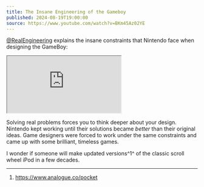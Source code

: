 ```yaml
---
title: The Insane Engineering of the Gameboy
published: 2024-08-19T19:00:00
source: https://www.youtube.com/watch?v=BKm45Az02YE
---
```


[@RealEngineering](https://www.youtube.com/@RealEngineering) explains the insane constraints that
Nintendo face when designing the GameBoy:

<iframe class="youtube" src="https://www.youtube.com/embed/BKm45Az02YE" allowfullscreen></iframe>

Solving real problems forces you to think deeper about your design. Nintendo kept working until
their solutions became _better_ than their original ideas. Game designers were forced to work
under the same constraints and came up with some brilliant, timeless games.

I wonder if someone will make updated versions^1^ of the classic scroll wheel iPod in a few decades.

---
1. https://www.analogue.co/pocket
